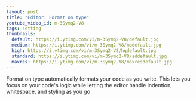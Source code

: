 ```yaml
---
layout: post
title: "Editor: Format on type"
youtube_video_id: m-3Symq2-V8
tags: setting
thumbnails:
  default: https://i.ytimg.com/vi/m-3Symq2-V8/default.jpg
  medium: https://i.ytimg.com/vi/m-3Symq2-V8/mqdefault.jpg
  high: https://i.ytimg.com/vi/m-3Symq2-V8/hqdefault.jpg
  standard: https://i.ytimg.com/vi/m-3Symq2-V8/sddefault.jpg
  maxres: https://i.ytimg.com/vi/m-3Symq2-V8/maxresdefault.jpg
---
```


Format on type automatically formats your code as you write. This lets you focus on your code's logic while letting the editor handle indention, whitespace, and styling as you go
